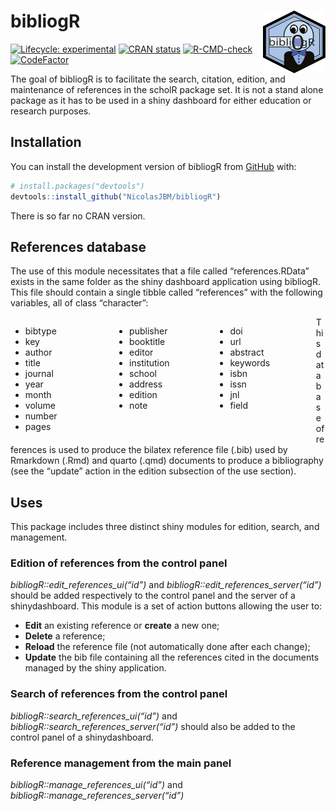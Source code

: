 
<!-- README.md is generated from README.Rmd. Please edit that file -->

# bibliogR <img src="https://raw.githubusercontent.com/NicolasJBM/bibliogR/911ace9c00025a457edd84e924bc70bb42e8b28f/docs/assets/bibliogR.svg" align="right" width="100" height="100" >

<!-- badges: start -->

[![Lifecycle:
experimental](https://img.shields.io/badge/lifecycle-experimental-orange.svg)](https://lifecycle.r-lib.org/articles/stages.html#experimental)
[![CRAN
status](https://www.r-pkg.org/badges/version/bibliogR)](https://CRAN.R-project.org/package=bibliogR)
[![R-CMD-check](https://github.com/NicolasJBM/bibliogR/actions/workflows/R-CMD-check.yaml/badge.svg)](https://github.com/NicolasJBM/bibliogR/actions/workflows/R-CMD-check.yaml)
[![CodeFactor](https://www.codefactor.io/repository/github/NicolasJBM/bibliogR/badge)](https://www.codefactor.io/repository/github/NicolasJBM/bibliogR)
<!-- badges: end -->

The goal of bibliogR is to facilitate the search, citation, edition, and
maintenance of references in the scholR package set. It is not a stand
alone package as it has to be used in a shiny dashboard for either
education or research purposes.

## Installation

You can install the development version of bibliogR from
[GitHub](https://github.com/) with:

``` r
# install.packages("devtools")
devtools::install_github("NicolasJBM/bibliogR")
```

There is so far no CRAN version.

## References database

The use of this module necessitates that a file called
“references.RData” exists in the same folder as the shiny dashboard
application using bibliogR. This file should contain a single tibble
called “references” with the following variables, all of class
“character”:

<div style="width:33%;float:left;">

- bibtype
- key
- author
- title
- journal
- year
- month
- volume
- number
- pages

</div>

<div style="width:32%;float: left;">

- publisher
- booktitle
- editor
- institution
- school
- address
- edition
- note <br>  
  <br>

</div>

<div style="width:32%;float: left;">

- doi
- url
- abstract
- keywords
- isbn
- issn
- jnl
- field <br>  
  <br>

</div>

This database of references is used to produce the bilatex reference
file (.bib) used by Rmarkdown (.Rmd) and quarto (.qmd) documents to
produce a bibliography (see the “update” action in the edition
subsection of the use section).

## Uses

This package includes three distinct shiny modules for edition, search,
and management.

### Edition of references from the control panel

*bibliogR::edit_references_ui(“id”)* and
*bibliogR::edit_references_server(“id”)* should be added respectively to
the control panel and the server of a shinydashboard. This module is a
set of action buttons allowing the user to:

- **Edit** an existing reference or **create** a new one;
- **Delete** a reference;
- **Reload** the reference file (not automatically done after each
  change);
- **Update** the bib file containing all the references cited in the
  documents managed by the shiny application.

### Search of references from the control panel

*bibliogR::search_references_ui(“id”)* and
*bibliogR::search_references_server(“id”)* should also be added to the
control panel of a shinydashboard.

### Reference management from the main panel

*bibliogR::manage_references_ui(“id”)* and
*bibliogR::manage_references_server(“id”)*
